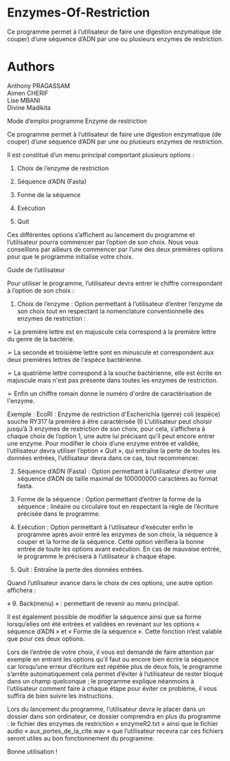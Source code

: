 # Enzymes-Of-Restriction

Ce programme permet à l’utilisateur de faire une digestion enzymatique (de couper) d’une séquence d’ADN par une ou plusieurs enzymes de restriction.

# Authors

Anthony PRAGASSAM
<br>
Aimen CHERIF
<br>
Lise MBANI
<br>
Divine Madikita

Mode d’emploi programme Enzyme de restriction

Ce programme permet à l’utilisateur de faire une digestion enzymatique (de couper) d’une séquence d’ADN par une ou plusieurs enzymes de restriction.

Il est constitué d’un menu principal comportant plusieurs options :
1. Choix de l’enzyme de restriction
2. Séquence d’ADN (Fasta)
3. Forme de la séquence
4. Exécution

0. Quit

Ces différentes options s’affichent au lancement du programme et l’utilisateur pourra commencer par l’option de son choix. Nous vous conseillons par ailleurs de commencer par l’une des deux premières options pour que le programme initialise votre choix.

Guide de l’utilisateur

Pour utiliser le programme, l’utilisateur devra entrer le chiffre correspondant à l’option de son choix :

1. Choix de l’enzyme : Option permettant à l’utilisateur d’entrer l’enzyme de son choix tout en respectant la nomenclature conventionnelle des enzymes de restriction :

➢ La première lettre est en majuscule cela correspond à la première lettre du genre de la bactérie.

➢ La seconde et troisième lettre sont en minuscule et correspondent aux deux premières lettres de l'espèce bactérienne.

➢ La quatrième lettre correspond à la souche bactérienne, elle est écrite en majuscule mais n'est pas présente dans toutes les enzymes de restriction.

➢ Enfin un chiffre romain donne le numéro d'ordre de caractérisation de l'enzyme.

Exemple : EcoRI : Enzyme de restriction d'Escherichia (genre) coli (espèce) souche RY317 la première à être caractérisée (I)
L’utilisateur peut choisir jusqu’à 3 enzymes de restriction de son choix, pour cela, s’affichera à chaque choix de l’option 1, une autre lui précisant qu’il peut encore entrer une enzyme. Pour modifier le choix d’une enzyme entrée et validée, l’utilisateur devra utiliser l’option « Quit », qui entraîne la perte de toutes les données entrées, l’utilisateur devra dans ce cas, tout recommencer.

2. Séquence d’ADN (Fasta) : Option permettant à l’utilisateur d’entrer une séquence d’ADN de taille maximal de 100000000 caractères au format fasta.

3. Forme de la séquence : Option permettant d’entrer la forme de la séquence : linéaire ou circulaire tout en respectant la règle de l’écriture précisée dans le programme.

4. Exécution : Option permettant à l’utilisateur d’exécuter enfin le programme après avoir entré les enzymes de son choix, la séquence à couper et la forme de la séquence. Cette option vérifiera la bonne entrée de toute les options avant exécution. En cas de mauvaise entrée, le programme le précisera à l’utilisateur à chaque étape.

0. Quit : Entraîne la perte des données entrées.

Quand l’utilisateur avance dans le choix de ces options, une autre option affichera :

« 9. Back(menu) » : permettant de revenir au menu principal.

Il est également possible de modifier la séquence ainsi que sa forme lorsqu’elles ont été entrées et validées en revenant sur les options « séquence d’ADN » et « Forme de la séquence ». Cette fonction n’est valable que pour ces deux options.

Lors de l’entrée de votre choix, il vous est demandé de faire attention par exemple en entrant les options qu’il faut ou encore bien écrire la séquence car lorsqu’une erreur d’écriture est répétée plus de deux fois, le programme s’arrête automatiquement cela permet d’éviter à l’utilisateur de rester bloqué dans un champ quelconque ; le programme explique néanmoins à l’utilisateur comment faire à chaque étape pour éviter ce problème, il vous suffira de bien suivre les instructions.

Lors du lancement du programme, l’utilisateur devra le placer dans un dossier dans son ordinateur, ce dossier comprendra en plus du programme : le fichier des enzymes de restriction « enzymeR2.txt » ainsi que le fichier audio « aux_portes_de_la_cite.wav » que l’utilisateur recevra car ces fichiers seront utiles au bon fonctionnement du programme.

Bonne utilisation !
